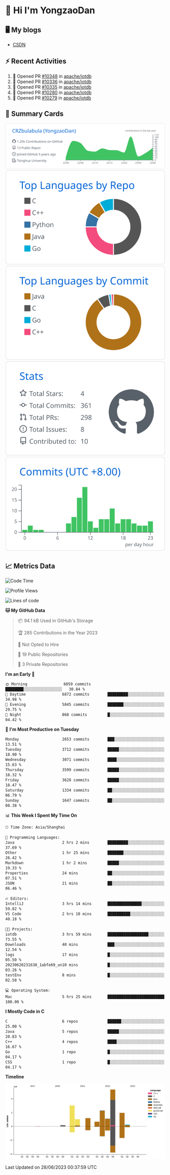 # 👋 Hi I'm YongzaoDan

## 🖥 My blogs
  + [CSDN](https://blog.csdn.net/CRZbulabula?type=blog)

## ⚡ Recent Activities
<!--START_SECTION:activity-->
1. 💪 Opened PR [#10348](https://github.com/apache/iotdb/pull/10348) in [apache/iotdb](https://github.com/apache/iotdb)
2. 💪 Opened PR [#10336](https://github.com/apache/iotdb/pull/10336) in [apache/iotdb](https://github.com/apache/iotdb)
3. 💪 Opened PR [#10335](https://github.com/apache/iotdb/pull/10335) in [apache/iotdb](https://github.com/apache/iotdb)
4. 💪 Opened PR [#10280](https://github.com/apache/iotdb/pull/10280) in [apache/iotdb](https://github.com/apache/iotdb)
5. 💪 Opened PR [#10279](https://github.com/apache/iotdb/pull/10279) in [apache/iotdb](https://github.com/apache/iotdb)
<!--END_SECTION:activity-->

## 🎑 Summary Cards

[![](https://raw.githubusercontent.com/CRZbulabula/CRZbulabula/main/profile-summary-card-output/github/0-profile-details.svg)](https://github.com/vn7n24fzkq/github-profile-summary-cards)
[![](https://raw.githubusercontent.com/CRZbulabula/CRZbulabula/main/profile-summary-card-output/github/1-repos-per-language.svg)](https://github.com/vn7n24fzkq/github-profile-summary-cards) [![](https://raw.githubusercontent.com/CRZbulabula/CRZbulabula/main/profile-summary-card-output/github/2-most-commit-language.svg)](https://github.com/vn7n24fzkq/github-profile-summary-cards)
[![](https://raw.githubusercontent.com/CRZbulabula/CRZbulabula/main/profile-summary-card-output/github/3-stats.svg)](https://github.com/vn7n24fzkq/github-profile-summary-cards) [![](https://raw.githubusercontent.com/CRZbulabula/CRZbulabula/main/profile-summary-card-output/github/4-productive-time.svg)](https://github.com/vn7n24fzkq/github-profile-summary-cards)

## 📈 Metrics Data

<!--START_SECTION:waka-->
![Code Time](http://img.shields.io/badge/Code%20Time-206%20hrs%207%20mins-blue)

![Profile Views](http://img.shields.io/badge/Profile%20Views-0-blue)

![Lines of code](https://img.shields.io/badge/From%20Hello%20World%20I%27ve%20Written-17.0%20million%20lines%20of%20code-blue)

**🐱 My GitHub Data** 

> 📦 94.1 kB Used in GitHub's Storage 
 > 
> 🏆 285 Contributions in the Year 2023
 > 
> 🚫 Not Opted to Hire
 > 
> 📜 19 Public Repositories 
 > 
> 🔑 3 Private Repositories 
 > 
**I'm an Early 🐤** 

```text
🌞 Morning                6059 commits        ████████░░░░░░░░░░░░░░░░░   30.84 % 
🌆 Daytime                6872 commits        █████████░░░░░░░░░░░░░░░░   34.98 % 
🌃 Evening                5845 commits        ███████░░░░░░░░░░░░░░░░░░   29.75 % 
🌙 Night                  868 commits         █░░░░░░░░░░░░░░░░░░░░░░░░   04.42 % 
```
📅 **I'm Most Productive on Tuesday** 

```text
Monday                   2653 commits        ███░░░░░░░░░░░░░░░░░░░░░░   13.51 % 
Tuesday                  3712 commits        █████░░░░░░░░░░░░░░░░░░░░   18.90 % 
Wednesday                3071 commits        ████░░░░░░░░░░░░░░░░░░░░░   15.63 % 
Thursday                 3599 commits        █████░░░░░░░░░░░░░░░░░░░░   18.32 % 
Friday                   3628 commits        █████░░░░░░░░░░░░░░░░░░░░   18.47 % 
Saturday                 1334 commits        ██░░░░░░░░░░░░░░░░░░░░░░░   06.79 % 
Sunday                   1647 commits        ██░░░░░░░░░░░░░░░░░░░░░░░   08.38 % 
```


📊 **This Week I Spent My Time On** 

```text
🕑︎ Time Zone: Asia/Shanghai

💬 Programming Languages: 
Java                     2 hrs 2 mins        █████████░░░░░░░░░░░░░░░░   37.69 % 
Other                    1 hr 25 mins        ███████░░░░░░░░░░░░░░░░░░   26.42 % 
Markdown                 1 hr 2 mins         █████░░░░░░░░░░░░░░░░░░░░   19.33 % 
Properties               24 mins             ██░░░░░░░░░░░░░░░░░░░░░░░   07.51 % 
JSON                     21 mins             ██░░░░░░░░░░░░░░░░░░░░░░░   06.46 % 

🔥 Editors: 
IntelliJ                 3 hrs 14 mins       ███████████████░░░░░░░░░░   59.82 % 
VS Code                  2 hrs 10 mins       ██████████░░░░░░░░░░░░░░░   40.18 % 

🐱‍💻 Projects: 
iotdb                    3 hrs 59 mins       ██████████████████░░░░░░░   73.55 % 
Downloads                40 mins             ███░░░░░░░░░░░░░░░░░░░░░░   12.54 % 
logs                     17 mins             █░░░░░░░░░░░░░░░░░░░░░░░░   05.50 % 
20230620231638_1abfe69_un10 mins             █░░░░░░░░░░░░░░░░░░░░░░░░   03.26 % 
testEnv                  8 mins              █░░░░░░░░░░░░░░░░░░░░░░░░   02.58 % 

💻 Operating System: 
Mac                      5 hrs 25 mins       █████████████████████████   100.00 % 
```

**I Mostly Code in C** 

```text
C                        6 repos             ██████░░░░░░░░░░░░░░░░░░░   25.00 % 
Java                     5 repos             █████░░░░░░░░░░░░░░░░░░░░   20.83 % 
C++                      4 repos             ████░░░░░░░░░░░░░░░░░░░░░   16.67 % 
Go                       1 repo              █░░░░░░░░░░░░░░░░░░░░░░░░   04.17 % 
CSS                      1 repo              █░░░░░░░░░░░░░░░░░░░░░░░░   04.17 % 
```



**Timeline**

![Lines of Code chart](https://raw.githubusercontent.com/CRZbulabula/CRZbulabula/main/assets/bar_graph.png)


 Last Updated on 28/06/2023 00:37:59 UTC
<!--END_SECTION:waka-->


